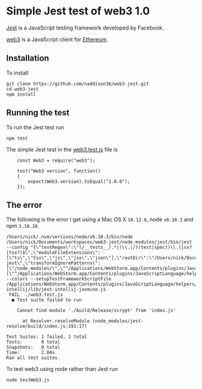 # Simple Jest test of web3 1.0
[Jest](https://facebook.github.io/jest/) is a JavaScript testing framework developed by Facebook.

[web3](web3js.readthedocs.io/en/1.0) is a JavaScript client for [Ethereum](https://ethereum.org/).

## Installation
To install
```
git clone https://github.com/naddison36/web3-jest.git
cd web3-jest
npm install
```

## Running the test

To run the Jest test run
```
npm test
```

The simple Jest test in the [web3.test.js](web3.test.js) file is
```
    const Web3 = require("web3");
    
    test("Web3 version", function()
    {
        expect(Web3.version).toEqual("1.0.0");
    });
```

## The error
The following is the error I get using a Mac OS X `10.12.6`, node `v6.10.3` and npm `3.10.10`
```
/Users/nick/.nvm/versions/node/v6.10.3/bin/node /Users/nick/Documents/workspaces/web3-jest/node_modules/jest/bin/jest --config "{\"testRegex\":\"(/__tests__/.*|(\\.|/)(test|spec))\\.(jsx?|tsx?)$\",\"moduleFileExtensions\":[\"ts\",\"tsx\",\"js\",\"jsx\",\"json\"],\"rootDir\":\"/Users/nick/Documents/workspaces/web3-jest\",\"transformIgnorePatterns\":[\"/node_modules/\",\"^/Applications/WebStorm.app/Contents/plugins/JavaScriptLanguage/helpers\"],\"unmockedModulePathPatterns\":[\"^/Applications/WebStorm.app/Contents/plugins/JavaScriptLanguage/helpers\"]}" --colors --setupTestFrameworkScriptFile /Applications/WebStorm.app/Contents/plugins/JavaScriptLanguage/helpers/jest-intellij/lib/jest-intellij-jasmine.js
 FAIL  ./web3.test.js
  ● Test suite failed to run

    Cannot find module './build/Release/scrypt' from 'index.js'
      
      at Resolver.resolveModule (node_modules/jest-resolve/build/index.js:191:17)

Test Suites: 1 failed, 1 total
Tests:       0 total
Snapshots:   0 total
Time:        2.04s
Ran all test suites.
```

To test web3 using node rather than Jest run 
```
node testWeb3.js
```